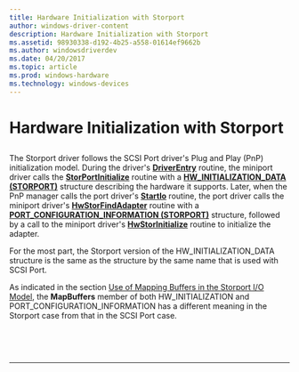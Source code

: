 ```yaml
---
title: Hardware Initialization with Storport
author: windows-driver-content
description: Hardware Initialization with Storport
ms.assetid: 98930338-d192-4b25-a558-01614ef9662b
ms.author: windowsdriverdev
ms.date: 04/20/2017
ms.topic: article
ms.prod: windows-hardware
ms.technology: windows-devices
---
```


# Hardware Initialization with Storport


## <span id="ddk_hardware_initialization_with_storport_kg"></span><span id="DDK_HARDWARE_INITIALIZATION_WITH_STORPORT_KG"></span>


The Storport driver follows the SCSI Port driver's Plug and Play (PnP) initialization model. During the driver's [**DriverEntry**](https://msdn.microsoft.com/library/windows/hardware/ff544113) routine, the miniport driver calls the [**StorPortInitialize**](https://msdn.microsoft.com/library/windows/hardware/ff567108) routine with a [**HW\_INITIALIZATION\_DATA (STORPORT)**](https://msdn.microsoft.com/library/windows/hardware/ff557459) structure describing the hardware it supports. Later, when the PnP manager calls the port driver's [**StartIo**](https://msdn.microsoft.com/library/windows/hardware/ff563858) routine, the port driver calls the miniport driver's [**HwStorFindAdapter**](https://msdn.microsoft.com/library/windows/hardware/ff557390) routine with a [**PORT\_CONFIGURATION\_INFORMATION (STORPORT)**](https://msdn.microsoft.com/library/windows/hardware/ff563901) structure, followed by a call to the miniport driver's [**HwStorInitialize**](https://msdn.microsoft.com/library/windows/hardware/ff557396) routine to initialize the adapter.

For the most part, the Storport version of the HW\_INITIALIZATION\_DATA structure is the same as the structure by the same name that is used with SCSI Port.

As indicated in the section [Use of Mapping Buffers in the Storport I/O Model](use-of-mapping-buffers-in-the-storport-i-o-model.md), the **MapBuffers** member of both HW\_INITIALIZATION and PORT\_CONFIGURATION\_INFORMATION has a different meaning in the Storport case from that in the SCSI Port case.

 

 


--------------------


